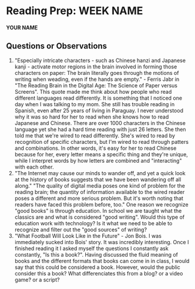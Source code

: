 # Reading Prep: WEEK NAME

#### YOUR NAME

## Questions or Observations

1. "Especially intricate characters - such as Chinese hanzi and Japanese kanji - activate motor regions in the brain involved in forming those characters on paper: The brain literally goes through the motions of writing when weading, even if the hands are empty." - Ferris Jabr in "The Reading Brain in the Digital Age: The Science of Paper versus Screens". This quote made me think about how people who read different languages read differently. It is something that I noticed one day when I was talking to my mom. She still has trouble reading in Spanish, even after 25 years of living in Paraguay. I never understood why it was so hard for her to read when she knows how to read Japanese and Chinese. There are over 1000 characters in the Chinese language yet she had a hard time reading with just 26 letters. She then told me that we're wired to read differently. She's wired to read by recognition of specific characters, but I'm wired to read through patters and combinations. In other words, it's easy for her to read Chinese because for her, every letter means a specific thing and they're unique, while I interpret words by how letters are combined and "interacting" with each other. 
2. "The Internet may cause our minds to wander off, and yet a quick look at the history of books suggests that we have been wandering off all along." "The quality of digital media poses one kind of problem for the reading brain; the quantity of information available to the wired reader poses a different and more serious problem. But it's worth noting that readers have faced this problem before, too." One reason we recognize "good books" is through education. In school we are taught what the classics are and what is considered "good writing". Would this type of education work with technology? Is it what we need to be able to recognize and filter out the "good sources" of writing? 
3. "What Football Will Look Like in the Future" - Jon Bois. I was immediately sucked into Bois' story. It was incredibly interesting. Once I finished reading it I asked myself the questions I constantly ask constantly, "Is this a book?". Having discussed the fluid meaning of books and the different formats that books can come in in class, I would say that this could be considered a book. However, would the public consider this a book? What differenciates this from a blog? or a video game? or a script? 

